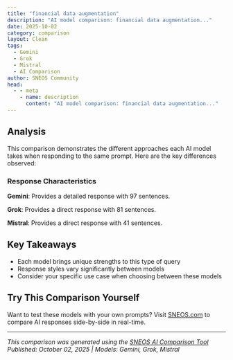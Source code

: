 ```yaml
---
title: "financial data augmentation"
description: "AI model comparison: financial data augmentation..."
date: 2025-10-02
category: comparison
layout: Clean
tags:
  - Gemini
  - Grok
  - Mistral
  - AI Comparison
author: SNEOS Community
head:
  - - meta
    - name: description
      content: "AI model comparison: financial data augmentation..."
---
```


<ChatComparison
  title="financial data augmentation"
  prompt="financial data augmentation"
  :responses='{
    "Gemini": "Financial data augmentation is a set of techniques used to artificially increase the size and diversity of financial datasets. This is crucial in finance, where data is often scarce, imbalanced (e.g., many more periods of stability than crises), and non-stationary (i.e., the statistical properties change over time).  Machine learning models, especially deep learning models, require large amounts of data to train effectively.  Data augmentation helps to overcome data limitations and improve model performance, robustness, and generalization.\n\nHere\u0027s a breakdown of why and how financial data augmentation is done:\n\n**Why Augment Financial Data?**\n\n* **Limited Data Availability:**  Financial datasets, especially those pertaining to specific companies, events, or crisis periods, are often limited in size.  Historical data, particularly for emerging markets or niche asset classes, may be difficult to obtain.\n* **Imbalanced Datasets:** Many financial datasets suffer from class imbalance.  For example, rare events like defaults, market crashes, or fraud are significantly less frequent than normal market conditions.  This can lead to models that are biased towards the majority class.\n* **Non-Stationarity:** Financial time series are notoriously non-stationary, meaning their statistical properties (mean, variance, autocorrelation) change over time.  Models trained on historical data may not generalize well to future periods.\n* **Overfitting:**  With limited data, models are prone to overfitting, memorizing the training data rather than learning underlying patterns.  This leads to poor performance on unseen data.\n* **Robustness to Noise:**  Augmentation can help build models that are more resilient to noise and outliers in real-world data.\n* **Generalization:** Augmentation can help models generalize better to different market conditions, asset classes, or geographical regions.\n* **Cost-Effectiveness:** Augmentation is often a more cost-effective way to improve model performance compared to acquiring more real-world data.\n\n**Techniques for Financial Data Augmentation:**\n\nFinancial data augmentation techniques can be broadly categorized into the following:\n\n**1. Time Series Specific Techniques:**\n\n* **Time Warping:**  Stretches or compresses time series segments to create new variations.  Dynamic Time Warping (DTW) is a common technique for aligning and comparing time series, and similar methods can be used for augmentation.\n* **Splicing/Windowing:**  Creating new time series by concatenating or splitting existing time series. Can be combined with time shifts or random noise injection.  Rolling window analysis is related.\n* **Permutation:**  Reordering segments of a time series while preserving local dependencies. This is particularly useful when the order of events within a short time window is not critical.\n* **Time Series Transformation:**  Applying mathematical transformations to the time series, such as taking the first difference, calculating moving averages, or applying Fourier transforms.\n* **Adding Noise:** Injecting random noise (e.g., Gaussian noise, salt-and-pepper noise) to the time series. This helps to improve the robustness of the model to noisy data.  It is *critical* to carefully consider the noise distribution and magnitude, ensuring it reflects realistic market variations.\n* **Resampling:**  Upsampling (increasing the frequency) or downsampling (decreasing the frequency) of the time series.  Techniques like spline interpolation can be used for upsampling.  Downsampling can create new data points by aggregating existing ones.\n* **Magnitude Warping:**  Scales and shifts the amplitude of the time series to create variations in the magnitude of the data.\n* **Random Scaling:** Multiplying the time series by a random constant.\n* **Random Jitter:** Adding small random values to each data point in the time series.\n\n**2. General Data Augmentation Techniques Adaptable to Financial Data:**\n\n* **SMOTE (Synthetic Minority Oversampling Technique):**  Creates synthetic samples for the minority class by interpolating between existing minority class samples.  Useful for addressing class imbalance.  Variations include Borderline-SMOTE and ADASYN.\n* **GANs (Generative Adversarial Networks):**  Train two neural networks, a generator and a discriminator, to generate realistic synthetic financial data.  GANs can learn complex data distributions and generate new data points that are similar to the real data.  Important considerations include training stability and ensuring the generated data is realistic and doesn\u0027t leak private information from the original dataset.\n* **Variational Autoencoders (VAEs):**  Similar to GANs, VAEs learn a latent representation of the data and can generate new data points by sampling from the latent space.\n* **Mixing Techniques (MixUp, CutMix):**  Combine two or more samples to create new synthetic samples.\n    * **MixUp:** Creates new samples by linearly interpolating between two randomly selected samples.\n    * **CutMix:** Creates new samples by cutting and pasting patches from different samples.\n* **Feature Space Augmentation:** Creating new features by combining existing features.  This could involve calculating ratios, differences, or other transformations of existing financial indicators.\n* **Backtranslation:**  Translating financial news articles or reports to another language and then back to the original language. This can introduce variations in the text while preserving the core meaning.\n\n**3. Domain-Specific Techniques:**\n\n* **Bootstrapping:**  Resampling with replacement from the original dataset to create multiple new datasets.  This is particularly useful for estimating the uncertainty of model predictions.\n* **Transfer Learning:**  Training a model on a large, publicly available financial dataset and then fine-tuning it on a smaller, more specific dataset. This can help to improve model performance when data is limited.  Considerations include ensuring the source and target domains are related.\n* **Synthetic Data Generation based on Financial Models:**  Using models like the Black-Scholes option pricing model or macroeconomic models to generate synthetic financial data. This allows for creating data that follows specific theoretical assumptions.\n\n**Considerations and Best Practices:**\n\n* **Maintain Data Realism:** The augmented data should be realistic and representative of the real-world financial environment.  Avoid generating data that is completely unrealistic or violates fundamental financial principles.\n* **Avoid Data Leakage:** Ensure that augmented data does not leak information from the test set or future periods.  This is crucial for preventing overfitting and ensuring accurate performance evaluation.  Carefully consider how you split your data into training, validation, and test sets *before* applying augmentation.\n* **Careful Parameter Tuning:** The parameters of the augmentation techniques should be carefully tuned to avoid introducing bias or distorting the underlying data distribution.\n* **Validation:**  Thoroughly validate the augmented data to ensure its quality and relevance.\n* **Monitor Performance:**  Monitor the performance of the model on both the original data and the augmented data to ensure that the augmentation is actually improving performance.\n* **Domain Expertise:**  Strong domain expertise in finance is essential for selecting appropriate augmentation techniques and ensuring the realism of the augmented data.\n* **Regularization:** Use regularization techniques (e.g., L1/L2 regularization, dropout) to prevent overfitting, especially when using augmented data.\n* **Privacy Concerns:**  Be mindful of privacy concerns when generating synthetic financial data. Ensure that the generated data does not contain any personally identifiable information (PII).  Differential privacy techniques can be used to add noise to the data and protect privacy.\n* **Document the Augmentation Process:**  Document the augmentation techniques used, the parameters chosen, and the rationale behind the choices.  This is important for reproducibility and for understanding the impact of the augmentation on model performance.\n* **Test with Multiple Augmentation Strategies:**  Experiment with different augmentation techniques and combinations to find the best strategy for your specific problem.\n\n**Example Scenarios:**\n\n* **Fraud Detection:**  Augmenting fraud data by creating synthetic fraudulent transactions with different patterns, amounts, and timings.\n* **Credit Risk Modeling:**  Augmenting default data by creating synthetic default events based on similar borrower characteristics and economic conditions.\n* **Algorithmic Trading:**  Augmenting historical price data by introducing variations in volatility, liquidity, and market microstructure.\n* **Portfolio Optimization:**  Generating synthetic asset returns data to simulate different market scenarios and stress-test portfolio strategies.\n\n**Tools and Libraries:**\n\n* **Python Libraries:**\n    * **pandas:** For data manipulation and analysis.\n    * **NumPy:** For numerical computing.\n    * **scikit-learn:** For machine learning and data preprocessing.\n    * **PyTorch/TensorFlow:** For deep learning and GANs.\n    * **tsaug:** A dedicated library for time series augmentation.\n    * **imbalanced-learn:** For addressing class imbalance with techniques like SMOTE.\n    * **Keras:**  High-level API for building and training neural networks.\n    * **statsmodels:** For statistical modeling and time series analysis.\n\n**In conclusion, financial data augmentation is a powerful tool for improving the performance, robustness, and generalization of machine learning models in finance.  However, it is important to carefully consider the specific problem and the characteristics of the data when selecting and applying augmentation techniques. A solid understanding of both machine learning and finance is essential for successful data augmentation.**\n",
    "Grok": "Financial data augmentation is a technique used to expand or enhance financial datasets by creating synthetic or modified data points, often to improve the performance of machine learning models, address data scarcity, or handle imbalanced datasets. This is particularly useful in financial applications such as fraud detection, risk assessment, stock price prediction, and credit scoring, where data may be limited, noisy, or sensitive due to privacy concerns.\n\n### Why Financial Data Augmentation?\n1. **Data Scarcity**: Financial datasets can be limited due to regulatory restrictions, high costs of data collection, or the rarity of certain events (e.g., financial crises or fraud cases).\n2. **Imbalanced Data**: Many financial problems, like fraud detection, suffer from class imbalance (e.g., very few fraudulent transactions compared to legitimate ones).\n3. **Privacy Concerns**: Real financial data is sensitive and often cannot be shared or used directly due to regulations like GDPR or HIPAA.\n4. **Model Generalization**: Augmenting data helps models generalize better by exposing them to a wider variety of scenarios and reducing overfitting.\n\n### Techniques for Financial Data Augmentation\nSeveral methods can be applied to augment financial data, depending on the type of data (numerical, time-series, categorical, etc.) and the problem at hand. Below are some common approaches:\n\n1. **Synthetic Data Generation**:\n   - **SMOTE (Synthetic Minority Over-sampling Technique)**: Used for imbalanced datasets, SMOTE creates synthetic samples for the minority class by interpolating between existing data points. This is widely used in fraud detection.\n   - **Generative Adversarial Networks (GANs)**: GANs can generate realistic synthetic financial data by training a generator and discriminator network. For example, they can simulate stock market data or transaction records while preserving statistical properties.\n   - **Variational Autoencoders (VAEs)**: Similar to GANs, VAEs can generate synthetic financial data by learning the underlying distribution of the original data.\n\n2. **Time-Series Augmentation**:\n   - **Window Slicing**: Extracting smaller segments (windows) of time-series data and using them as new samples. For instance, slicing stock price data into overlapping windows for training a predictive model.\n   - **Noise Injection**: Adding random noise to time-series data (e.g., stock prices) to simulate market volatility and create more robust models.\n   - **Time Warping**: Modifying the time axis of financial time-series data (e.g., compressing or stretching stock price trends) to simulate different market conditions.\n\n3. **Feature Engineering-Based Augmentation**:\n   - **Creating Derived Features**: Generate new features from existing financial data, such as moving averages, volatility measures, or ratios (e.g., debt-to-equity ratio) to enrich the dataset.\n   - **Lag Features**: Include lagged values of financial time-series data (e.g., previous day\u2019s stock price) to provide historical context to models.\n\n4. **Data Simulation**:\n   - **Monte Carlo Simulations**: Used to simulate financial scenarios like portfolio returns, option pricing, or risk analysis by generating random samples based on probabilistic models.\n   - **Rule-Based Augmentation**: Create synthetic financial transactions or records based on domain knowledge or predefined rules to mimic real-world patterns.\n\n5. **Data Perturbation**:\n   - **Jittering**: Add small random variations to numerical financial data (e.g., transaction amounts) to create diversity while retaining the original data\u2019s characteristics.\n   - **Scaling/Transformation**: Apply transformations like logarithmic scaling to financial data to simulate different economic environments or inflation rates.\n\n6. **Text Data Augmentation (for Financial Reports/News)**:\n   - Techniques like synonym replacement, back-translation, or contextual word embeddings (e.g., BERT-based augmentation) can be used to generate variations of financial news, reports, or sentiment data for tasks like market sentiment analysis.\n\n### Challenges in Financial Data Augmentation\n- **Preserving Statistical Properties**: Synthetic data must maintain the statistical characteristics (mean, variance, correlations) of real financial data to be useful.\n- **Regulatory Compliance**: Generated data must comply with privacy laws and not inadvertently leak sensitive information.\n- **Overfitting Risk**: Poorly designed augmentation can introduce noise or unrealistic patterns, leading to overfitting or reduced model performance.\n- **Domain Complexity**: Financial data often involves complex, non-linear relationships (e.g., market dynamics), making it difficult to generate realistic synthetic data.\n\n### Applications of Financial Data Augmentation\n1. **Fraud Detection**: Augmenting rare fraudulent transaction data using SMOTE or GANs to balance datasets and improve model accuracy.\n2. **Credit Scoring**: Generating synthetic credit profiles to train models when real data is limited or biased.\n3. **Algorithmic Trading**: Simulating market conditions or augmenting historical stock data for backtesting trading strategies.\n4. **Risk Management**: Using Monte Carlo simulations to model extreme financial scenarios or stress tests.\n5. **Sentiment Analysis**: Augmenting financial news or social media data to improve models predicting market movements based on public sentiment.\n\n### Tools and Libraries for Financial Data Augmentation\n- **Python Libraries**: \n  - \u0060imblearn\u0060 (for SMOTE and other imbalance techniques)\n  - \u0060TensorFlow/PyTorch\u0060 (for implementing GANs and VAEs)\n  - \u0060tsaug\u0060 (for time-series augmentation)\n  - \u0060numpy/pandas\u0060 (for manual perturbation and feature engineering)\n- **Financial Data Platforms**: Bloomberg, Quandl, or Alpha Vantage for accessing raw financial data to apply augmentation techniques.\n- **Simulation Tools**: MATLAB or R for Monte Carlo simulations and probabilistic modeling.\n\n### Best Practices\n1. **Validate Synthetic Data**: Use statistical tests (e.g., Kolmogorov-Smirnov test) to ensure synthetic data matches the distribution of real data.\n2. **Domain Expertise**: Incorporate financial domain knowledge when designing augmentation rules or simulations to maintain realism.\n3. **Iterative Testing**: Continuously evaluate model performance with augmented data to avoid introducing biases or noise.\n4. **Privacy Preservation**: Use techniques like differential privacy when generating synthetic data to protect sensitive information.\n\nFinancial data augmentation is a powerful approach to overcome data limitations in the financial domain, but it requires careful design and validation to ensure the augmented data remains meaningful and useful for downstream tasks. If you\u2019re working on a specific financial problem, let me know, and I can provide more tailored advice or examples!",
    "Mistral": "Financial data augmentation is a technique used to enhance the quality and quantity of financial datasets, which can be particularly useful for training machine learning models. Augmentation can help improve model performance, robustness, and generalization by providing a more diverse and representative dataset. Here are some common methods for financial data augmentation:\n\n### 1. **Synthetic Data Generation**\n   - **Generative Adversarial Networks (GANs):** GANs can generate synthetic financial data that mimics the distribution of real data. This is particularly useful for creating more training examples.\n   - **Variational Autoencoders (VAEs):** VAEs can also generate synthetic data by learning the underlying distribution of the data.\n\n### 2. **Noise Injection**\n   - **Additive Noise:** Adding small amounts of random noise to the data can help the model generalize better.\n   - **Multiplicative Noise:** Multiplying the data by a random factor can simulate different market conditions.\n\n### 3. **Time Series Augmentation**\n   - **Time Warping:** Stretching or compressing the time axis can simulate different temporal dynamics.\n   - **Magnitude Warping:** Scaling the values of the time series can simulate different magnitudes of financial events.\n   - **Permutation:** Randomly permuting segments of the time series can create new sequences.\n   - **Window Slicing:** Creating overlapping windows of the time series can increase the number of training examples.\n\n### 4. **Feature Engineering**\n   - **Lag Features:** Creating lagged versions of the original features can capture temporal dependencies.\n   - **Rolling Statistics:** Calculating rolling means, variances, and other statistics can provide additional context.\n   - **Fourier Transform:** Applying Fourier transforms can capture frequency domain features.\n\n### 5. **Data Transformation**\n   - **Scaling and Normalization:** Standardizing the data can help models converge faster and perform better.\n   - **Log Transformation:** Applying logarithmic transformations can stabilize variance and make the data more normally distributed.\n   - **Box-Cox Transformation:** This can help stabilize variance and make the data more normally distributed.\n\n### 6. **Data Imputation**\n   - **Missing Value Imputation:** Filling in missing values using statistical methods or machine learning models can enhance the dataset.\n   - **Interpolation:** Using interpolation techniques to fill in missing values in time series data.\n\n### 7. **Data Blending**\n   - **Combining Multiple Datasets:** Blending data from different sources can provide a more comprehensive view of the financial landscape.\n   - **Feature Fusion:** Combining features from different datasets can create richer representations.\n\n### 8. **Simulation Techniques**\n   - **Monte Carlo Simulation:** Generating synthetic data by simulating financial processes, such as stock price movements.\n   - **Bootstrapping:** Resampling the data with replacement to create multiple simulated datasets.\n\n### 9. **Data Smoothing**\n   - **Moving Averages:** Applying moving averages can smooth out short-term fluctuations and highlight longer-term trends.\n   - **Exponential Smoothing:** Using exponential smoothing techniques to reduce noise in the data.\n\n### 10. **Data Anonymization**\n   - **Differential Privacy:** Adding noise to the data in a way that preserves privacy while maintaining the utility of the data.\n   - **K-Anonymity:** Ensuring that each record in the dataset is indistinguishable from at least k-1 other records.\n\n### Implementation Considerations\n- **Domain Knowledge:** Incorporating domain knowledge can help in designing more effective augmentation techniques.\n- **Validation:** Always validate the augmented data to ensure it retains the essential characteristics of the original data.\n- **Ethical Considerations:** Ensure that any synthetic data generation respects privacy and ethical guidelines.\n\nBy employing these techniques, financial data augmentation can significantly enhance the performance and robustness of machine learning models in financial applications."
  }'
  published-date="13:13"
/>

## Analysis

This comparison demonstrates the different approaches each AI model takes when responding to the same prompt. Here are the key differences observed:

### Response Characteristics

**Gemini**: Provides a detailed response with 97 sentences. 

**Grok**: Provides a direct response with 81 sentences. 

**Mistral**: Provides a direct response with 41 sentences. 

## Key Takeaways

- Each model brings unique strengths to this type of query
- Response styles vary significantly between models
- Consider your specific use case when choosing between these models

## Try This Comparison Yourself

Want to test these models with your own prompts? Visit [SNEOS.com](https://sneos.com) to compare AI responses side-by-side in real-time.

---

*This comparison was generated using the [SNEOS AI Comparison Tool](https://sneos.com)*
*Published: October 02, 2025 | Models: Gemini, Grok, Mistral*

